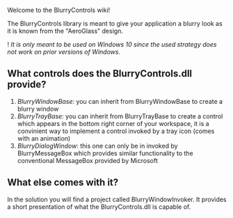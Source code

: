 Welcome to the BlurryControls wiki!

The BlurryControls library is meant to give your application a blurry look as it is known from the "AeroGlass" design.

! _It is only meant to be used on Windows 10 since the used strategy does not work on prior versions of Windows._

## What controls does the BlurryControls.dll provide?

1. _BlurryWindowBase_: you can inherit from BlurryWindowBase to create a blurry window
2. _BlurryTrayBase_: you can inherit from BlurryTrayBase to create a control which appears in the bottom right corner of your workspace, it is a convinient way to implement a control invoked by a tray icon (comes with an animation)
3. _BlurryDialogWindow_: this one can only be in invoked by BlurryMessageBox which provides similar functionality to the conventional MessageBox provided by Microsoft

## What else comes with it?

In the solution you will find a project called BlurryWindowInvoker. It provides a short presentation of what the BlurryControls.dll is capable of.
